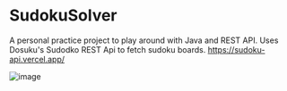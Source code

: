 # SudokuSolver

A personal practice project to play around with Java and REST API.
Uses Dosuku's Sudodko REST Api to fetch sudoku boards.
https://sudoku-api.vercel.app/

![image](https://github.com/SanjeethDev/SudokuSolver/assets/91370632/bde1a1df-8610-4d23-857d-4c367364c57f)
